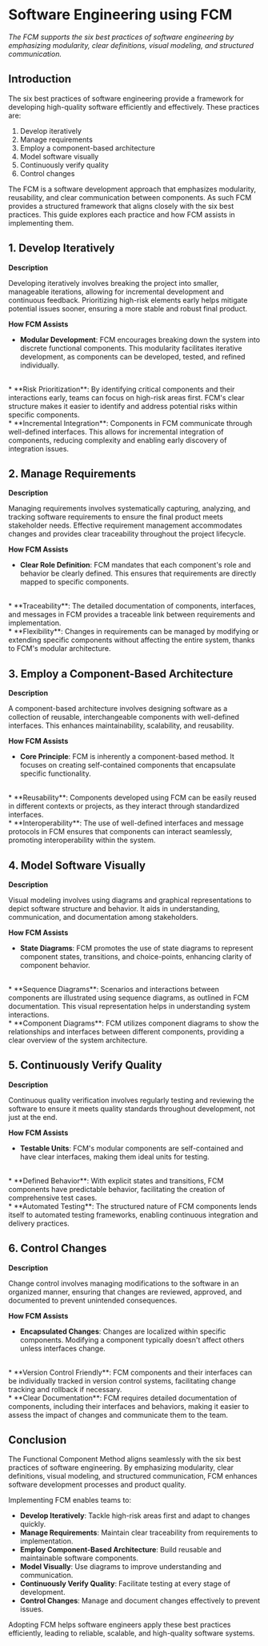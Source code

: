 # Software Engineering using FCM

_The FCM supports the six best practices of software engineering by emphasizing modularity, clear definitions, visual modeling, and structured communication._

## Introduction

The six best practices of software engineering provide a framework for developing high-quality software efficiently and effectively. These practices are:

1. Develop iteratively
2. Manage requirements
3. Employ a component-based architecture
4. Model software visually
5. Continuously verify quality
6. Control changes

The FCM is a software development approach that emphasizes modularity, reusability, and clear communication between components. As such FCM provides a structured framework that aligns closely with the six best practices. This guide explores each practice and how FCM assists in implementing them.

## 1. Develop Iteratively

**Description**

Developing iteratively involves breaking the project into smaller, manageable iterations, allowing for incremental development and continuous feedback. Prioritizing high-risk elements early helps mitigate potential issues sooner, ensuring a more stable and robust final product.

**How FCM Assists**

* **Modular Development**: FCM encourages breaking down the system into discrete functional components. This modularity facilitates iterative development, as components can be developed, tested, and refined individually.
<br>
* **Risk Prioritization**: By identifying critical components and their interactions early, teams can focus on high-risk areas first. FCM's clear structure makes it easier to identify and address potential risks within specific components.
<br>
* **Incremental Integration**: Components in FCM communicate through well-defined interfaces. This allows for incremental integration of components, reducing complexity and enabling early discovery of integration issues.

## 2. Manage Requirements

**Description**

Managing requirements involves systematically capturing, analyzing, and tracking software requirements to ensure the final product meets stakeholder needs. Effective requirement management accommodates changes and provides clear traceability throughout the project lifecycle.

**How FCM Assists**

* **Clear Role Definition**: FCM mandates that each component's role and behavior be clearly defined. This ensures that requirements are directly mapped to specific components.
<br>  
* **Traceability**: The detailed documentation of components, interfaces, and messages in FCM provides a traceable link between requirements and implementation.
<br>  
* **Flexibility**: Changes in requirements can be managed by modifying or extending specific components without affecting the entire system, thanks to FCM's modular architecture.
<br>  

## 3. Employ a Component-Based Architecture

**Description**

A component-based architecture involves designing software as a collection of reusable, interchangeable components with well-defined interfaces. This enhances maintainability, scalability, and reusability.

**How FCM Assists**

* **Core Principle**: FCM is inherently a component-based method. It focuses on creating self-contained components that encapsulate specific functionality.
<br>  
* **Reusability**: Components developed using FCM can be easily reused in different contexts or projects, as they interact through standardized interfaces.
<br>  
* **Interoperability**: The use of well-defined interfaces and message protocols in FCM ensures that components can interact seamlessly, promoting interoperability within the system.

## 4. Model Software Visually

**Description**

Visual modeling involves using diagrams and graphical representations to depict software structure and behavior. It aids in understanding, communication, and documentation among stakeholders.

**How FCM Assists**

* **State Diagrams**: FCM promotes the use of state diagrams to represent component states, transitions, and choice-points, enhancing clarity of component behavior.
<br>  
* **Sequence Diagrams**: Scenarios and interactions between components are illustrated using sequence diagrams, as outlined in FCM documentation. This visual representation helps in understanding system interactions.
<br>  
* **Component Diagrams**: FCM utilizes component diagrams to show the relationships and interfaces between different components, providing a clear overview of the system architecture.

## 5. Continuously Verify Quality

**Description**

Continuous quality verification involves regularly testing and reviewing the software to ensure it meets quality standards throughout development, not just at the end.

**How FCM Assists**

* **Testable Units**: FCM's modular components are self-contained and have clear interfaces, making them ideal units for testing.
<br>  
* **Defined Behavior**: With explicit states and transitions, FCM components have predictable behavior, facilitating the creation of comprehensive test cases.
<br>  
* **Automated Testing**: The structured nature of FCM components lends itself to automated testing frameworks, enabling continuous integration and delivery practices.

## 6. Control Changes

**Description**

Change control involves managing modifications to the software in an organized manner, ensuring that changes are reviewed, approved, and documented to prevent unintended consequences.

**How FCM Assists**

* **Encapsulated Changes**: Changes are localized within specific components. Modifying a component typically doesn't affect others unless interfaces change.
<br>  
* **Version Control Friendly**: FCM components and their interfaces can be individually tracked in version control systems, facilitating change tracking and rollback if necessary.
<br>  
* **Clear Documentation**: FCM requires detailed documentation of components, including their interfaces and behaviors, making it easier to assess the impact of changes and communicate them to the team.

## Conclusion

The Functional Component Method aligns seamlessly with the six best practices of software engineering. By emphasizing modularity, clear definitions, visual modeling, and structured communication, FCM enhances software development processes and product quality.

Implementing FCM enables teams to:

* **Develop Iteratively**: Tackle high-risk areas first and adapt to changes quickly.
* **Manage Requirements**: Maintain clear traceability from requirements to implementation.
* **Employ Component-Based Architecture**: Build reusable and maintainable software components. 
* **Model Visually**: Use diagrams to improve understanding and communication.
* **Continuously Verify Quality**: Facilitate testing at every stage of development.
* **Control Changes**: Manage and document changes effectively to prevent issues.

Adopting FCM helps software engineers apply these best practices efficiently, leading to reliable, scalable, and high-quality software systems.
